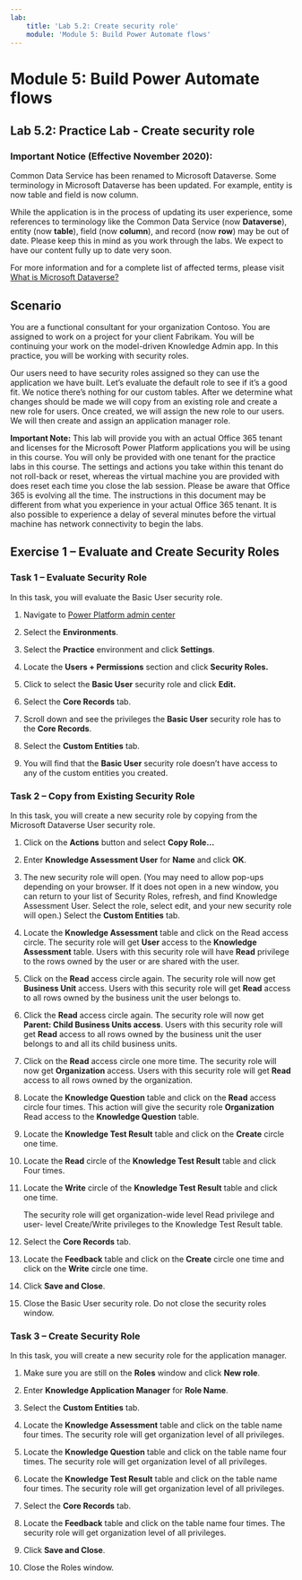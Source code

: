 ```yaml
---
lab:
    title: 'Lab 5.2: Create security role'
    module: 'Module 5: Build Power Automate flows'
---
```


Module 5: Build Power Automate flows
==================
## Lab 5.2: Practice Lab - Create security role

### Important Notice (Effective November 2020):
Common Data Service has been renamed to Microsoft Dataverse. Some terminology in Microsoft Dataverse has been updated. For example, entity is now table and field is now column. 

While the application is in the process of updating its user experience, some references to terminology like the Common Data Service (now **Dataverse**), entity (now **table**), field (now **column**), and record (now **row**) may be out of date. Please keep this in mind as you work through the labs. We expect to have our content fully up to date very soon. 

For more information and for a complete list of affected terms, please visit [What is Microsoft Dataverse?](https://docs.microsoft.com/en-us/powerapps/maker/common-data-service/data-platform-intro#terminology-updates)

Scenario
--------

You are a functional consultant for your organization Contoso. You are assigned
to work on a project for your client Fabrikam. You will be continuing your work
on the model-driven Knowledge Admin app. In this practice, you will be working
with security roles.

Our users need to have security roles assigned so they can use the application
we have built. Let’s evaluate the default role to see if it’s a good fit. We
notice there’s nothing for our custom tables. After we determine what changes
should be made we will copy from an existing role and create a new role for
users. Once created, we will assign the new role to our users. We will then
create and assign an application manager role.

**Important Note:** This lab will provide you with an actual Office 365 tenant
and licenses for the Microsoft Power Platform applications you will be using in this
course. You will only be provided with one tenant for the practice labs in this
course. The settings and actions you take within this tenant do not roll-back or
reset, whereas the virtual machine you are provided with does reset each time
you close the lab session. Please be aware that Office 365 is evolving all the
time. The instructions in this document may be different from what you
experience in your actual Office 365 tenant. It is also possible to experience a
delay of several minutes before the virtual machine has network connectivity to
begin the labs.

## Exercise 1 – Evaluate and Create Security Roles

### Task 1 – Evaluate Security Role

In this task, you will evaluate the Basic User security role.

1.  Navigate to [Power Platform admin
    center](https://admin.powerplatform.microsoft.com/)

2.  Select the **Environments**.

3.  Select the **Practice** environment and click **Settings**.

4.  Locate the **Users + Permissions** section and click **Security Roles.**

5.  Click to select the **Basic User** security role and click **Edit.**

6.  Select the **Core Records** tab.

7.  Scroll down and see the privileges the **Basic User** security role has to
    the **Core Records**.

8.  Select the **Custom Entities** tab.

9.  You will find that the **Basic User** security role doesn’t have access to
    any of the custom entities you created.

### Task 2 – Copy from Existing Security Role

In this task, you will create a new security role by copying from the Microsoft
Dataverse User security role.

1.  Click on the **Actions** button and select **Copy Role…**

2.  Enter **Knowledge Assessment User** for **Name** and click **OK**.

3.  The new security role will open. (You may need to allow pop-ups depending on
    your browser. If it does not open in a new window, you can return to your
    list of Security Roles, refresh, and find Knowledge Assessment User. Select
    the role, select edit, and your new security role will open.) Select the
    **Custom Entities** tab.

4.  Locate the **Knowledge Assessment** table and click on the Read access
    circle. The security role will get **User** access to the **Knowledge
    Assessment** table. Users with this security role will have **Read**
    privilege to the rows owned by the user or are shared with the user.

5.  Click on the **Read** access circle again. The security role will now get
    **Business Unit** access. Users with this security role will get **Read**
    access to all rows owned by the business unit the user belongs to.

6.  Click the **Read** access circle again. The security role will now get
    **Parent: Child Business Units access**. Users with this security role will
    get **Read** access to all rows owned by the business unit the user belongs
    to and all its child business units.

7.  Click on the **Read** access circle one more time. The security role will
    now get **Organization** access. Users with this security role will get
    **Read** access to all rows owned by the organization.

8.  Locate the **Knowledge Question** table and click on the **Read** access
    circle four times. This action will give the security role **Organization**
    Read access to the **Knowledge Question** table.

9.  Locate the **Knowledge Test Result** table and click on the **Create**
    circle one time.

10. Locate the **Read** circle of the **Knowledge Test Result** table and click
    Four times.

11. Locate the **Write** circle of the **Knowledge Test Result** table and click
    one time.

    The security role will get organization-wide level Read privilege and user-
    level Create/Write privileges to the Knowledge Test Result table.

12. Select the **Core Records** tab.

13. Locate the **Feedback** table and click on the **Create** circle one time
    and click on the **Write** circle one time.

14. Click **Save and Close**.

15. Close the Basic User security role. Do not close the security roles window.

### Task 3 – Create Security Role

In this task, you will create a new security role for the application manager.

1.  Make sure you are still on the **Roles** window and click **New role**.

2.  Enter **Knowledge Application Manager** for **Role Name**.

3.  Select the **Custom Entities** tab.

4.  Locate the **Knowledge Assessment** table and click on the table name four
    times. The security role will get organization level of all privileges.

5.  Locate the **Knowledge Question** table and click on the table name four
    times. The security role will get organization level of all privileges.

6.  Locate the **Knowledge Test Result** table and click on the table name four
    times. The security role will get organization level of all privileges.

7.  Select the **Core Records** tab.

8.  Locate the **Feedback** table and click on the table name four times. The
    security role will get organization level of all privileges.

9.  Click **Save and Close**.

10. Close the Roles window.
